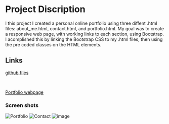# Project Discription

I this project I created a personal online portfolio using three diffent .html files: about_me.html, contact.html, and portfolio.html.  My goal was to create a responsive web page, with working links to each section, using Bootstrap.  I acomplished this by linking the Bootstrap CSS to my .html files, then using the pre coded classes on the HTML elements.  


## Links

[github files](https://github.com/Tarbo13/Portfolio)

<br>

[Portfolio webpage](https://tarbo13.github.io/Portfolio/)


### Screen shots

![Portfolio](https://user-images.githubusercontent.com/68627417/93029801-d85afb80-f5d2-11ea-978c-68c505f113bb.png)
![Contact](https://user-images.githubusercontent.com/68627417/93029812-f1fc4300-f5d2-11ea-9fe3-643c0197b257.png)
![image](https://user-images.githubusercontent.com/68627417/93029839-296aef80-f5d3-11ea-88c9-e54b0f2e0ee4.png)